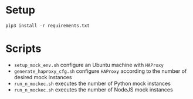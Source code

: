 # Setup
`pip3 install -r requirements.txt`

# Scripts
- `setup_mock_env.sh` configure an Ubuntu machine with `HAProxy`
- `generate_haproxy_cfg.sh` configure `HAProxy` according to the number of desired mock instances
- `run_n_mockec.sh` executes the number of Python mock instances
- `run_n_mockec.sh` executes the number of NodeJS mock instances 
